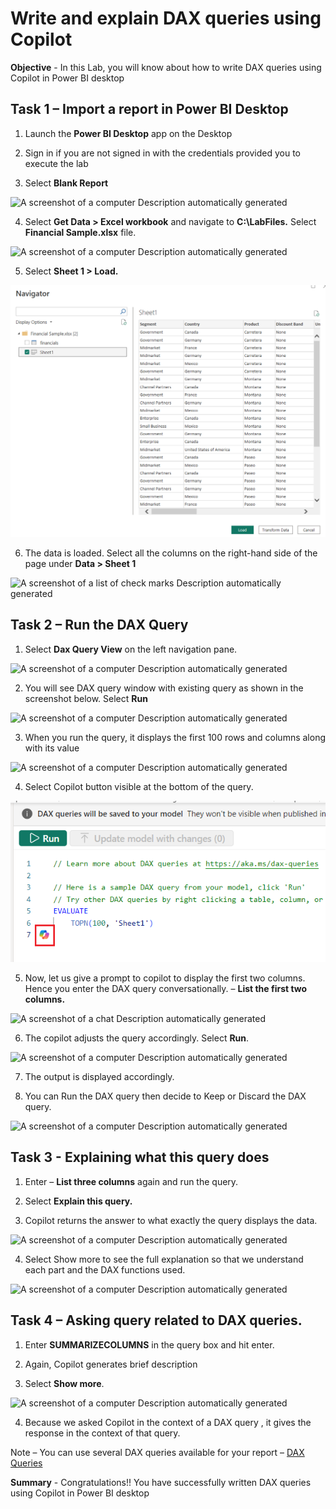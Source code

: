 # Write and explain DAX queries using Copilot

**Objective** - In this Lab, you will know about how to write DAX queries using Copilot in Power BI desktop

## Task 1 – Import a report in Power BI Desktop

1.  Launch the **Power BI Desktop** app on the Desktop

2.  Sign in if you are not signed in with the credentials provided you
    to execute the lab

3.  Select **Blank Report**

![A screenshot of a computer Description automatically
generated](./media/media8/image1.png)

4.  Select **Get Data \> Excel workbook** and navigate to
    **C:\LabFiles.** Select **Financial Sample.xlsx** file.

![A screenshot of a computer Description automatically
generated](./media/media8/image2.png)

5.  Select **Sheet 1 \> Load.**

![](./media/media8/image3.png)

6.  The data is loaded. Select all the columns on the right-hand side of
    the page under **Data \> Sheet 1**

![A screenshot of a list of check marks Description automatically
generated](./media/media8/image4.png)

## Task 2 – Run the DAX Query 

1.  Select **Dax Query View** on the left navigation pane.

![A screenshot of a computer Description automatically
generated](./media/media8/image5.png)

2.  You will see DAX query window with existing query as shown in the
    screenshot below. Select **Run**

![A screenshot of a computer Description automatically
generated](./media/media8/image6.png)

3.  When you run the query, it displays the first 100 rows and columns
    along with its value

![A screenshot of a computer Description automatically
generated](./media/media8/image7.png)

4.  Select Copilot button visible at the bottom of the query.

![](./media/media8/image8.png)

5.  Now, let us give a prompt to copilot to display the first two
    columns. Hence you enter the DAX query conversationally. – **List
    the first two columns.**

![A screenshot of a chat Description automatically
generated](./media/media8/image9.png)

6.  The copilot adjusts the query accordingly. Select **Run**.

![A screenshot of a computer Description automatically
generated](./media/media8/image10.png)

7.  The output is displayed accordingly.

8.  You can Run the DAX query then decide to Keep or Discard the DAX
    query.

![A screenshot of a computer Description automatically
generated](./media/media8/image11.png)

## Task 3 - Explaining what this query does

1.  Enter – **List three columns** again and run the query.

2.  Select **Explain this query.**

3.  Copilot returns the answer to what exactly the query displays the
    data.

![A screenshot of a computer Description automatically
generated](./media/media8/image12.png)

4.  Select Show more to see the full explanation so that we understand
    each part and the DAX functions used.

![A screenshot of a computer Description automatically
generated](./media/media8/image13.png)

## Task 4 – Asking query related to DAX queries.

1.  Enter **SUMMARIZECOLUMNS** in the query box and hit enter.  

2.  Again, Copilot generates brief description

3.  Select **Show more**.

![A screenshot of a computer Description automatically
generated](./media/media8/image14.png)

4.  Because we asked Copilot in the context of a DAX query , it gives
    the response in the context of that query.

Note – You can use several DAX queries available for your report – [DAX
Queries](https://learn.microsoft.com/en-us/dax/average-function-dax)


**Summary** - Congratulations!! You have successfully written DAX queries using Copilot in Power BI desktop

